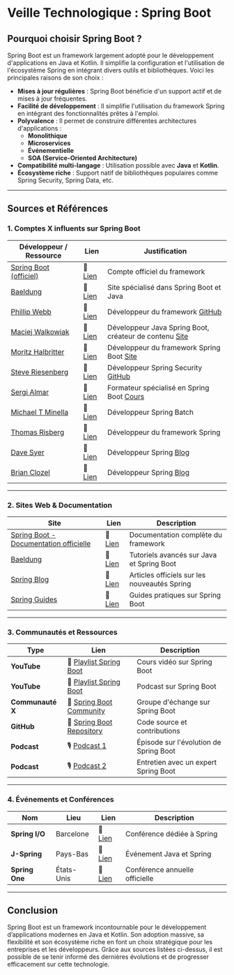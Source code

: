 # **Veille Technologique : Spring Boot**

## **Pourquoi choisir Spring Boot ?**

Spring Boot est un framework largement adopté pour le développement d'applications en Java et Kotlin. Il simplifie la configuration et l'utilisation de l'écosystème Spring en intégrant divers outils et bibliothèques. Voici les principales raisons de son choix :

- **Mises à jour régulières** : Spring Boot bénéficie d'un support actif et de mises à jour fréquentes.
- **Facilité de développement** : Il simplifie l'utilisation du framework Spring en intégrant des fonctionnalités prêtes à l'emploi.
- **Polyvalence** : Il permet de construire différentes architectures d'applications :
  - **Monolithique**
  - **Microservices**
  - **Événementielle**
  - **SOA (Service-Oriented Architecture)**
- **Compatibilité multi-langage** : Utilisation possible avec **Java** et **Kotlin**.
- **Écosystème riche** : Support natif de bibliothèques populaires comme Spring Security, Spring Data, etc.

---

## **Sources et Références**

### **1. Comptes X influents sur Spring Boot**

| Développeur / Ressource                            | Lien                                     | Justification                                                                          |
| -------------------------------------------------- | ---------------------------------------- | -------------------------------------------------------------------------------------- |
| [Spring Boot (officiel)](https://x.com/springboot) | 🔗 [Lien](https://x.com/springboot)      | Compte officiel du framework                                                           |
| [Baeldung](https://x.com/baeldung)                 | 🔗 [Lien](https://x.com/baeldung)        | Site spécialisé dans Spring Boot et Java                                               |
| [Phillip Webb](https://x.com/phillip_webb)         | 🔗 [Lien](https://x.com/phillip_webb)    | Développeur du framework [GitHub](https://github.com/philwebb)                         |
| [Maciej Walkowiak](https://x.com/maciejwalkowiak)  | 🔗 [Lien](https://x.com/maciejwalkowiak) | Développeur Java Spring Boot, créateur de contenu [Site](https://maciejwalkowiak.com/) |
| [Moritz Halbritter](https://x.com/m_halbritter)    | 🔗 [Lien](https://x.com/m_halbritter)    | Développeur du framework Spring Boot [Site](https://mhalbritter.github.io/)            |
| [Steve Riesenberg](https://x.com/sjohnr)           | 🔗 [Lien](https://x.com/sjohnr)          | Développeur Spring Security [GitHub](https://github.com/sjohnr)                        |
| [Sergi Almar](https://x.com/sergialmar)            | 🔗 [Lien](https://x.com/sergialmar)      | Formateur spécialisé en Spring Boot [Cours](https://spring.training/)                  |
| [Michael T Minella](https://x.com/michaelminella)  | 🔗 [Lien](https://x.com/michaelminella)  | Développeur Spring Batch                                                               |
| [Thomas Risberg](https://x.com/trisberg)           | 🔗 [Lien](https://x.com/trisberg)        | Développeur du framework Spring                                                        |
| [Dave Syer](https://x.com/david_syera)             | 🔗 [Lien](https://x.com/david_syera)     | Développeur Spring [Blog](https://spring.io/authors/dsyer)                             |
| [Brian Clozel](https://x.com/bclozel)              | 🔗 [Lien](https://x.com/bclozel)         | Développeur Spring [Blog](https://spring.io/authors/bclozel)                           |

---

### **2. Sites Web & Documentation**

| Site                                                                             | Lien                                              | Description                                  |
| -------------------------------------------------------------------------------- | ------------------------------------------------- | -------------------------------------------- |
| [Spring Boot - Documentation officielle](https://spring.io/projects/spring-boot) | 🔗 [Lien](https://spring.io/projects/spring-boot) | Documentation complète du framework          |
| [Baeldung](https://www.baeldung.com)                                             | 🔗 [Lien](https://www.baeldung.com)               | Tutoriels avancés sur Java et Spring Boot    |
| [Spring Blog](https://spring.io/blog)                                            | 🔗 [Lien](https://spring.io/blog)                 | Articles officiels sur les nouveautés Spring |
| [Spring Guides](https://spring.io/guides)                                        | 🔗 [Lien](https://spring.io/guides)               | Guides pratiques sur Spring Boot             |

---

### **3. Communautés et Ressources**

| Type             | Lien                                                                                                           | Description                           |
|------------------|----------------------------------------------------------------------------------------------------------------|---------------------------------------|
| **YouTube**      | 🎥 [Playlist Spring Boot](https://www.youtube.com/watch?v=wduYdtUpcXo&list=PLMYF6NkLrdN--rFJP7dP7ZHLrFlEsJf8H) | Cours vidéo sur Spring Boot           |
| **YouTube**      | 🎥 [Playlist Spring Boot](https://www.youtube.com/watch?v=SE6Yn0F4xsE&list=PLgGXSWYM2FpNjXSFUQfFyXmFk3ENUZMGL) | Podcast sur Spring Boot               |
| **Communauté X** | 🔗 [Spring Boot Community](https://x.com/i/communities/1678803787803131909)                                    | Groupe d'échange sur Spring Boot      |
| **GitHub**       | 🔗 [Spring Boot Repository](https://github.com/spring-projects/spring-boot)                                    | Code source et contributions          |
| **Podcast**      | 🎙️ [Podcast 1](https://open.spotify.com/episode/0cLpaMzV3d4SozMALIja9j)                                       | Épisode sur l'évolution de Spring Boot |
| **Podcast**      | 🎙️ [Podcast 2](https://open.spotify.com/episode/0sHvLXeEq4AbniUMC3bIV5)                                       | Entretien avec un expert Spring Boot  |

---

### **4. Événements et Conférences**

| Nom            | Lieu       | Lien                                  | Description                    |
| -------------- | ---------- | ------------------------------------- | ------------------------------ |
| **Spring I/O** | Barcelone  | 🔗 [Lien](https://2024.springio.net/) | Conférence dédiée à Spring     |
| **J-Spring**   | Pays-Bas   | 🔗 [Lien](https://jspring.nl/)        | Événement Java et Spring       |
| **Spring One** | États-Unis | 🔗 [Lien](https://springone.io/)      | Conférence annuelle officielle |

---

## **Conclusion**

Spring Boot est un framework incontournable pour le développement d’applications modernes en Java et Kotlin. Son adoption massive, sa flexibilité et son écosystème riche en font un choix stratégique pour les entreprises et les développeurs. Grâce aux sources listées ci-dessus, il est possible de se tenir informé des dernières évolutions et de progresser efficacement sur cette technologie.


